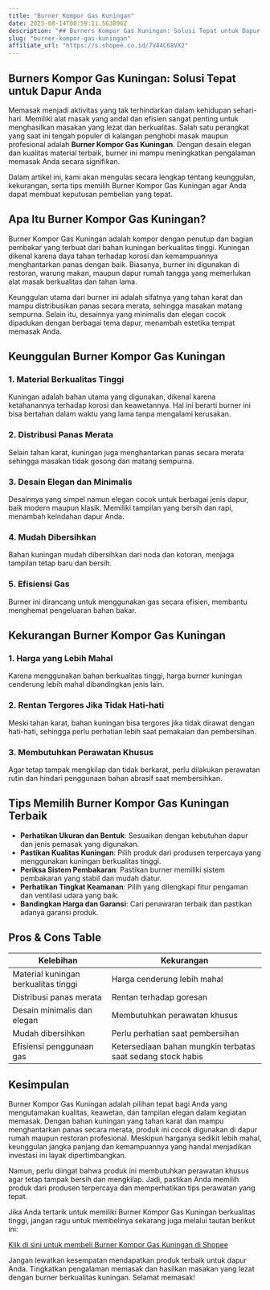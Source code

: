 ```yaml
---
title: "Burner Kompor Gas Kuningan"
date: 2025-08-14T00:59:11.563896Z
description: "## Burners Kompor Gas Kuningan: Solusi Tepat untuk Dapur Anda..."
slug: "burner-kompor-gas-kuningan"
affiliate_url: "https://s.shopee.co.id/7V44C68VX2"
---
```

## Burners Kompor Gas Kuningan: Solusi Tepat untuk Dapur Anda

Memasak menjadi aktivitas yang tak terhindarkan dalam kehidupan sehari-hari. Memiliki alat masak yang andal dan efisien sangat penting untuk menghasilkan masakan yang lezat dan berkualitas. Salah satu perangkat yang saat ini tengah populer di kalangan penghobi masak maupun profesional adalah **Burner Kompor Gas Kuningan**. Dengan desain elegan dan kualitas material terbaik, burner ini mampu meningkatkan pengalaman memasak Anda secara signifikan.

Dalam artikel ini, kami akan mengulas secara lengkap tentang keunggulan, kekurangan, serta tips memilih Burner Kompor Gas Kuningan agar Anda dapat membuat keputusan pembelian yang tepat.

## Apa Itu Burner Kompor Gas Kuningan?

Burner Kompor Gas Kuningan adalah kompor dengan penutup dan bagian pembakar yang terbuat dari bahan kuningan berkualitas tinggi. Kuningan dikenal karena daya tahan terhadap korosi dan kemampuannya menghantarkan panas dengan baik. Biasanya, burner ini digunakan di restoran, warung makan, maupun dapur rumah tangga yang memerlukan alat masak berkualitas dan tahan lama.

Keunggulan utama dari burner ini adalah sifatnya yang tahan karat dan mampu distribusikan panas secara merata, sehingga masakan matang sempurna. Selain itu, desainnya yang minimalis dan elegan cocok dipadukan dengan berbagai tema dapur, menambah estetika tempat memasak Anda.

## Keunggulan Burner Kompor Gas Kuningan

### 1. Material Berkualitas Tinggi
Kuningan adalah bahan utama yang digunakan, dikenal karena ketahanannya terhadap korosi dan keawetannya. Hal ini berarti burner ini bisa bertahan dalam waktu yang lama tanpa mengalami kerusakan.

### 2. Distribusi Panas Merata
Selain tahan karat, kuningan juga menghantarkan panas secara merata sehingga masakan tidak gosong dan matang sempurna.

### 3. Desain Elegan dan Minimalis
Desainnya yang simpel namun elegan cocok untuk berbagai jenis dapur, baik modern maupun klasik. Memiliki tampilan yang bersih dan rapi, menambah keindahan dapur Anda.

### 4. Mudah Dibersihkan
Bahan kuningan mudah dibersihkan dari noda dan kotoran, menjaga tampilan tetap baru dan bersih.

### 5. Efisiensi Gas
Burner ini dirancang untuk menggunakan gas secara efisien, membantu menghemat pengeluaran bahan bakar.

## Kekurangan Burner Kompor Gas Kuningan

### 1. Harga yang Lebih Mahal
Karena menggunakan bahan berkualitas tinggi, harga burner kuningan cenderung lebih mahal dibandingkan jenis lain.

### 2. Rentan Tergores Jika Tidak Hati-hati
Meski tahan karat, bahan kuningan bisa tergores jika tidak dirawat dengan hati-hati, sehingga perlu perhatian lebih saat pemakaian dan pembersihan.

### 3. Membutuhkan Perawatan Khusus
Agar tetap tampak mengkilap dan tidak berkarat, perlu dilakukan perawatan rutin dan hindari penggunaan bahan abrasif saat membersihkan.

## Tips Memilih Burner Kompor Gas Kuningan Terbaik

- **Perhatikan Ukuran dan Bentuk**: Sesuaikan dengan kebutuhan dapur dan jenis pemasak yang digunakan.
- **Pastikan Kualitas Kuningan**: Pilih produk dari produsen terpercaya yang menggunakan kuningan berkualitas tinggi.
- **Periksa Sistem Pembakaran**: Pastikan burner memiliki sistem pembakaran yang stabil dan mudah diatur.
- **Perhatikan Tingkat Keamanan**: Pilih yang dilengkapi fitur pengaman dan ventilasi udara yang baik.
- **Bandingkan Harga dan Garansi**: Cari penawaran terbaik dan pastikan adanya garansi produk.

## Pros & Cons Table

| Kelebihan                            | Kekurangan                                |
|--------------------------------------|------------------------------------------|
| Material kuningan berkualitas tinggi | Harga cenderung lebih mahal            |
| Distribusi panas merata             | Rentan terhadap goresan                |
| Desain minimalis dan elegan        | Membutuhkan perawatan khusus          |
| Mudah dibersihkan                   | Perlu perhatian saat pembersihan     |
| Efisiensi penggunaan gas          | Ketersediaan bahan mungkin terbatas saat sedang stock habis |

## Kesimpulan

Burner Kompor Gas Kuningan adalah pilihan tepat bagi Anda yang mengutamakan kualitas, keawetan, dan tampilan elegan dalam kegiatan memasak. Dengan bahan kuningan yang tahan karat dan mampu menghantarkan panas secara merata, produk ini cocok digunakan di dapur rumah maupun restoran profesional. Meskipun harganya sedikit lebih mahal, keunggulan jangka panjang dan kemampuannya yang handal menjadikan investasi ini layak dipertimbangkan.

Namun, perlu diingat bahwa produk ini membutuhkan perawatan khusus agar tetap tampak bersih dan mengkilap. Jadi, pastikan Anda memilih produk dari produsen terpercaya dan memperhatikan tips perawatan yang tepat.

Jika Anda tertarik untuk memiliki Burner Kompor Gas Kuningan berkualitas tinggi, jangan ragu untuk membelinya sekarang juga melalui tautan berikut ini:

[Klik di sini untuk membeli Burner Kompor Gas Kuningan di Shopee](https://s.shopee.co.id/7V44C68VX2)

Jangan lewatkan kesempatan mendapatkan produk terbaik untuk dapur Anda. Tingkatkan pengalaman memasak dan hasilkan masakan yang lezat dengan burner berkualitas kuningan. Selamat memasak!